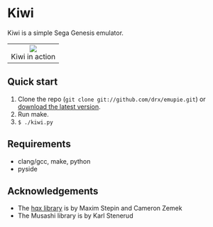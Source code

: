 # Kiwi

Kiwi is a simple Sega Genesis emulator.

<table><tr><td align="center"><img src="/images/kiwi.gif?raw=true"><br>Kiwi in action</td></tr></table>

## Quick start

1. Clone the repo (`git clone git://github.com/drx/emupie.git`) or [download the latest version](https://github.com/drx/emupie/zipball/master).
2. Run make.
3. `$ ./kiwi.py`

## Requirements

* clang/gcc, make, python
* pyside

## Acknowledgements

* The [hqx library](http://code.google.com/p/hqx/) is by Maxim Stepin and Cameron Zemek
* The Musashi library is by Karl Stenerud
